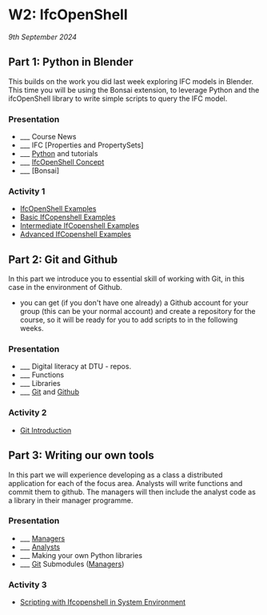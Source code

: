 # W2: IfcOpenShell

*9th September 2024*

## Part 1: Python in Blender
This builds on the work you did last week exploring IFC models in Blender. This time you will be using the Bonsai extension, to leverage Python and the ifcOpenShell library  to write simple scripts to query the IFC model.

### Presentation
* ___ Course News
* ___ IFC [Properties and PropertySets]
* ___ [Python] and tutorials
* ___ [IfcOpenShell Concept]
* ___ [Bonsai]

### Activity 1
[](/Activities/BlenderScriptIntro)
- [IfcOpenShell Examples]
- [Basic IfCopenshell Examples]
- [Intermediate IfCopenshell Examples]
- [Advanced IfCopenshell Examples]


## Part 2: Git and Github
In this part we introduce you to essential skill of working with Git, in this case in the environment of Github.
* you can get (if you don't have one already) a Github account for your group (this can be your normal account) and create a repository for the course, so it will be ready for you to add scripts to in the following weeks.

### Presentation 
* ___ Digital literacy at DTU - repos.
* ___ Functions
* ___ Libraries
* ___ [Git] and [Github]


### Activity 2
- [Git Introduction]

## Part 3: Writing our own tools
In this part we will experience developing as a class a distributed application for each of the focus area. Analysts will write functions and commit them to github. The managers will then include the analyst code as a library in their manager programme.

### Presentation
* ___ [Managers]
* ___ [Analysts]
* ___ Making your own Python libraries
* ___ [Git] Submodules ([Managers])

### Activity 3
- [Scripting with Ifcopenshell in System Environment]


[Managers]: /Roles/Manager.md
[Analysts]: /Roles/Analyst.md
[Python]: /Concepts/Python.md
[Git]: /Concepts/GIT.md
[Github]: /Concepts/Github.md
[Git Introduction]: Activities/GitIntro.md
[Scripting with Ifcopenshell in System Environment]: Activities/SystemEnvScriptIntro.md

[IfcOpenShell Concept]: /Concepts/IfcOpenShell
[IfcOpenShell Examples]: /Examples/IfcOpenShell
[Basic IfCopenshell Examples]: /Examples/IfcOpenShell/Basic.md
[Intermediate IfCopenshell Examples]: /Examples/IfcOpenShell/Intermediate.md
[Advanced IfCopenshell Examples]: /Examples/IfcOpenShell/Advanced.md
